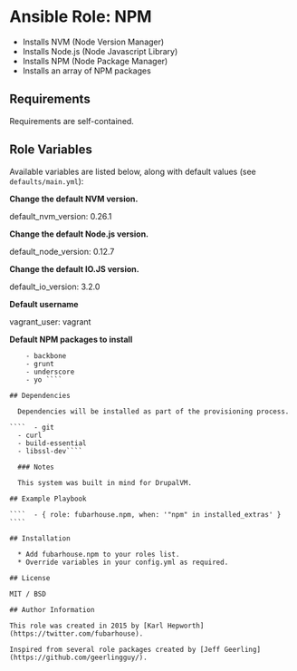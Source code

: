 # Ansible Role: NPM

* Installs NVM (Node Version Manager)
* Installs Node.js (Node Javascript Library)
* Installs NPM (Node Package Manager)
* Installs an array of NPM packages

## Requirements

Requirements are self-contained.

## Role Variables

Available variables are listed below, along with default values (see `defaults/main.yml`):

**Change the default NVM version.**

default_nvm_version: 0.26.1

**Change the default Node.js version.**

default_node_version: 0.12.7

**Change the default IO.JS version.**

default_io_version: 3.2.0

**Default username**

vagrant_user: vagrant

**Default NPM packages to install**

````  npm_packages:
    - backbone
    - grunt
    - underscore
    - yo ````

## Dependencies

  Dependencies will be installed as part of the provisioning process.

````  - git
  - curl
  - build-essential
  - libssl-dev````

  ### Notes

  This system was built in mind for DrupalVM.

## Example Playbook

````  - { role: fubarhouse.npm, when: '"npm" in installed_extras' } ````

## Installation

  * Add fubarhouse.npm to your roles list.
  * Override variables in your config.yml as required.

## License

MIT / BSD

## Author Information

This role was created in 2015 by [Karl Hepworth](https://twitter.com/fubarhouse).

Inspired from several role packages created by [Jeff Geerling](https://github.com/geerlingguy/).
